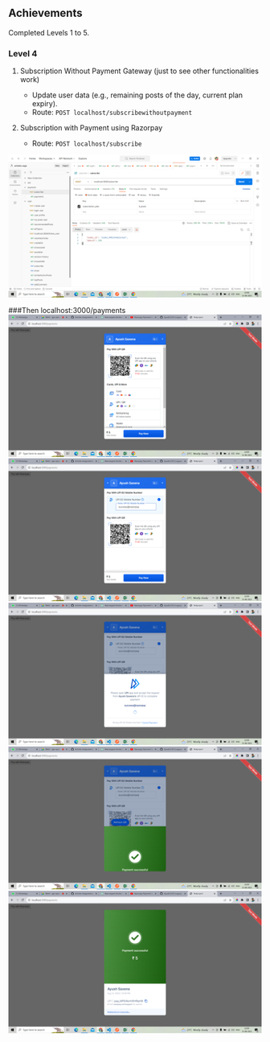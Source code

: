 ## Achievements

Completed Levels 1 to 5.

### Level 4
1. Subscription Without Payment Gateway (just to see other functionalities work)
   - Update user data (e.g., remaining posts of the day, current plan expiry).
   - Route: `POST localhost/subscribewithoutpayment`

2. Subscription with Payment using Razorpay
   - Route: `POST localhost/subscribe`

![Subscription Screenshot](images/Screenshot%20(190).png)

###Then localhost:3000/payments
![Subscription Screenshot](images/Screenshot%20(191).png)
![Subscription Screenshot](images/Screenshot%20(194).png)
![Subscription Screenshot](images/Screenshot%20(195).png)
![Subscription Screenshot](images/Screenshot%20(196).png)
![Subscription Screenshot](images/Screenshot%20(197).png)
